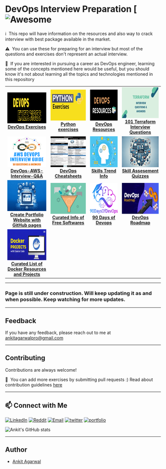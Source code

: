 # DevOps Interview Preparation [![Awesome](https://cdn.rawgit.com/sindresorhus/awesome/d7305f38d29fed78fa85652e3a63e154dd8e8829/media/badge.svg)
:information_source: &nbsp;This repo will have information on the resources and also way to crack interview with best package available in the market.

:warning: &nbsp;You can use these for preparing for an interview but most of the questions and exercises don't represent an actual interview.

:stop_sign: &nbsp;If you are interested in pursuing a career as DevOps engineer, learning some of the concepts mentioned here would be useful, but you should know it's not about learning all the topics and technologies mentioned in this repository

<center>
<table>
  <tr>
    <td align="center"><a href="https://github.com/bregman-arie/devops-exercises"><img src="images/Devops exercises.png" width="150px;" height="100px;" alt="DevOps Exercises" /><br /><b>DevOps Exercises</b></a></td>
    <td align="center"><a href="https://github.com/bregman-arie/python-exercises"><img src="images/python exercises.jpg" width="150px;" height="100px;" alt="Python exercises" /><br /><b>Python exercises</b></a></td>
    <td align="center"><a href="https://github.com/bregman-arie/devops-resources"><img src="images/devops resources.png" width="150px;" height="100px;" alt="DevOps Resources" /><br /><b>DevOps Resources</b></a></td>
    <td align="center"><a href="https://github.com/mamun001/terraform_interview_questions/blob/main/101_terraform_interview_questions.md"><img src="images/terraform question and answer.jpg" width="150px;" height="100px;" alt="101 Terraform Interview Questions" /><br /><b>101 Terraform Interview Questions</b></a></td>
  </tr>
  <tr>
    <td align="center"><a href="https://github.com/vijaybiradar/DevOps-AWS-Interview-QA"><img src="images/aws devops.png" width="150px;" height="100px;" alt="DevOps-AWS-Interview-Q&A" /><br /><b>DevOps-AWS-Interview-Q&A</b></a></td>
    <td align="center"><a href="https://cheatography.com/tag/devops/"><img src="images/DevOps-Cheatsheet.webp" width="150px;" height="100px;" alt="DevOps Cheatsheets" /><br /><b>DevOps Cheatsheets</b></a></td>
    <td align="center"><a href="https://github.com/ankitpro/DevOps-Interview-Preparation/blob/main/careerTransition.md"><img src="images/skill trend.png" width="150px;" height="100px;" alt="Skills Trend Info" /><br /><b>Skills Trend Info</b></a></td>
    <td align="center"><a href="https://github.com/Ebazhanov/linkedin-skill-assessments-quizzes/blob/main/README.md"><img src="images/skill assesement quizzes.webp" width="150px;" height="100px;" alt="Skill Assesement Quizzes" /><br /><b>Skill Assesement Quizzes</b></a></td>
  </tr>
  <tr>
    <td align="center"><a href="https://github.com/yousinix/portfolYOU?tab=readme-ov-file"><img src="images/create-a-portfolio-website-with-github-pages.webp" width="150px;" height="100px;" alt="Create Portfolio Website with GitHub pages" /><br /><b>Create Portfolio Website with GitHub pages</b></a></td>
    <td align="center"><a href="https://github.com/ripienaar/free-for-dev/blob/master/README.md"><img src="images/content curation.jpg" width="150px;" height="100px;" alt="Curated Info of Free Softwares" /><br /><b>Curated Info of Free Softwares</b></a></td>
    <td align="center"><a href="https://github.com/MichaelCade/90DaysOfDevOps/tree/main"><img src="images/90 days of devops.png" width="150px;" height="100px;" alt="90 Days of Devops" /><br /><b>90 Days of Devops</b></a></td>
    <td align="center"><a href="https://github.com/milanm/DevOps-Roadmap/blob/master/README.md"><img src="images/DevOps-Roadmap.webp" width="150px;" height="100px;" alt="DevOps Roadmap" /><br /><b>DevOps Roadmap</b></a></td>
  </tr>
  <tr>
    <td align="center"><a href="https://github.com/veggiemonk/awesome-docker/blob/master/README.md"><img src="images/Docker-Files-with-Source-code.webp" width="150px;" height="100px;" alt="Curated List of Docker Resources and Projects" /><br /><b>Curated List of Docker Resources and Projects</b></a></td>
  </tr>
</table>
</center>

---

### Page is still under construction. Will keep updating it as and when possible. Keep watching for more updates.

---

## Feedback

If you have any feedback, please reach out to me at [ankitagarwalpro@gmail.com](mailto:ankitagarwalpro@gmail.com) 

---

## Contributing

Contributions are always welcome!

:pencil: &nbsp;You can add more exercises by submitting pull requests :) Read about contribution guidelines [here](CONTRIBUTING.md)

---

## 📫 **Connect with Me**

[![LinkedIn](https://img.shields.io/badge/LinkedIn-0077B5?style=for-the-badge&logo=linkedin&logoColor=white)](https://www.linkedin.com/in/ankitagarwal94/)
[![Reddit](https://img.shields.io/badge/Reddit-FF4500?style=for-the-badge&logo=reddit&logoColor=white)](https://www.reddit.com/user/chillbaba007/)
[![Email](https://img.shields.io/badge/Email-D14836?style=for-the-badge&logo=gmail&logoColor=white)](mailto:ankitagarwalpro@gmail.com)
[![twitter](https://img.shields.io/badge/twitter-1DA1F2?style=for-the-badge&logo=twitter&logoColor=white)](https://x.com/ankitko0l)
[![portfolio](https://img.shields.io/badge/my_portfolio-000?style=for-the-badge&logo=ko-fi&logoColor=white)](https://ankitpro.github.io/portfolio/)

![Ankit's GitHub stats](https://github-readme-stats.vercel.app/api?username=ankitpro&show_icons=true&theme=radical&show=prs_merged,prs_merged_percentage)

---

## Author

- [Ankit Agarwal](https://github.com/ankitpro)
